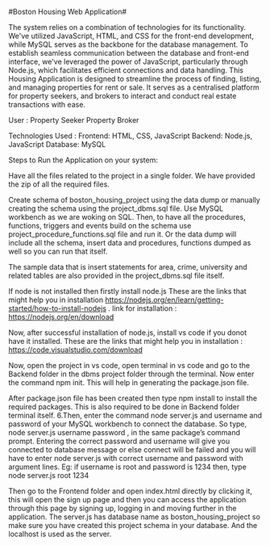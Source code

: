 #Boston Housing Web Application#

The system relies on a combination of technologies for its functionality. We've utilized JavaScript, HTML, and CSS for the front-end development, while MySQL serves as the backbone for the database management. To establish seamless communication between the database and front-end interface, we've leveraged the power of JavaScript, particularly through Node.js, which facilitates efficient connections and data handling. This Housing Application is designed to streamline the process of finding, listing, and managing properties for rent or sale. It serves as a centralised platform for property seekers, and brokers to interact and conduct real estate transactions with ease.

User : Property Seeker Property Broker

Technologies Used : Frontend: HTML, CSS, JavaScript Backend: Node.js, JavaScript Database: MySQL

Steps to Run the Application on your system:

Have all the files related to the project in a single folder. We have provided the zip of all the required files.

Create schema of boston_housing_project using the data dump or manually creating the schema using the project_dbms.sql file. Use MySQL workbench as we are woking on SQL. Then, to have all the procedures, functions, triggers and events build on the schema use project_procedure_functions.sql file and run it. Or the data dump will include all the schema, insert data and procedures, functions dumped as well so you can run that itself.

The sample data that is insert statements for area, crime, university and related tables are also provided in the project_dbms.sql file itself.

If node is not installed then firstly install node.js These are the links that might help you in installation https://nodejs.org/en/learn/getting-started/how-to-install-nodejs . link for installation : https://nodejs.org/en/download

Now, after successful installation of node.js, install vs code if you donot have it installed. These are the links that might help you in installation : https://code.visualstudio.com/download

Now, open the project in vs code, open terminal in vs code and go to the Backend folder in the dbms project folder through the terminal. Now enter the command npm init. This will help in generating the package.json file.

After package.json file has been created then type npm install to install the required packages. This is also required to be done in Backend folder terminal itself.
6.Then, enter the command node server.js and username and password of your MySQL workbench to connect the database. So type, node server.js username password , in the same package’s command prompt. Entering the correct password and username will give you connected to database message or else connect will be failed and you will have to enter node server.js with correct username and password with argument lines. Eg: if username is root and password is 1234 then, type node server.js root 1234

Then go to the Frontend folder and open index.html directly by clicking it, this will open the sign up page and then you can access the application through this page by signing up, logging in and moving further in the application.
The server.js has database name as boston_housing_project so make sure you have created this project schema in your database. And the localhost is used as the server.
